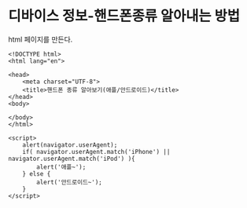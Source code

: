 디바이스 정보-핸드폰종류 알아내는 방법
======================
html 페이지를 만든다.

	<!DOCTYPE html>
	<html lang="en">

	<head>
		<meta charset="UTF-8">
		<title>핸드폰 종류 알아보기(애플/안드로이드)</title>
	</head>
	<body>

	</body>
	</html>

	<script>
		alert(navigator.userAgent);
		if( navigator.userAgent.match('iPhone') || navigator.userAgent.match('iPod') ){
			alert('애플~');
		} else {
			alert('안드로이드~');
		}
	</script>
